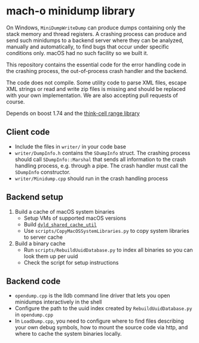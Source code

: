 # mach-o minidump library

On Windows, `MiniDumpWriteDump` can produce dumps containing only the stack memory and thread registers. A crashing process can produce and send such minidumps to a backend server where they can be analyzed, manually and automatically, to find bugs that occur under specific conditions only. macOS had no such facility so we built it.

This repository contains the essential code for the error handling code in the crashing process, the out-of-process crash handler and the backend. 

The code does not compile. Some utility code to parse XML files, escape XML strings or read and write zip files is missing and should be replaced with your own implementation. We are also accepting pull requests of course. 

Depends on boost 1.74 and the [think-cell range library](https://github.com/think-cell/range)

## Client code

- Include the files in `writer/` in your code base
- `writer/DumpInfo.h` contains the `SDumpInfo` struct. The crashing process should call `SDumpInfo::Marshal` that sends all information to the crash handling process, e.g. through a pipe. The crash handler must call the `SDumpInfo` constructor.
- `writer/Minidump.cpp` should run in the crash handling process

## Backend setup

1. Build a cache of macOS system binaries
    - Setup VMs of supported macOS versions
    - Build [`dyld_shared_cache_util`](https://opensource.apple.com/source/dyld/dyld-519.2.1/launch-cache/dyld_shared_cache_util.cpp.auto.html)
    - Use `scripts/CopyMacOSSystemLibraries.py` to copy system libraries to server cache
2. Build a binary cache
    - Run `scripts/RebuildUuidDatabase.py` to index all binaries so you can look them up per uuid
    - Check the script for setup instructions

## Backend code

- `opendump.cpp` is the lldb command line driver that lets you open minidumps interactively in the shell
- Configure the path to the uuid index created by `RebuildUuidDatabase.py` in `opendump.cpp`
- In `LoadDump.cpp`, you need to configure where to find files describing your own debug symbols, how to mount the source code via http, and where to cache the system binaries locally.